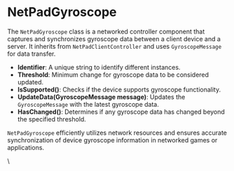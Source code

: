 # NetPadGyroscope

The `NetPadGyroscope` class is a networked controller component that captures and synchronizes gyroscope data between a client device and a server. It inherits from `NetPadClientController` and uses `GyroscopeMessage` for data transfer.



* **Identifier**: A unique string to identify different instances.
* **Threshold**: Minimum change for gyroscope data to be considered updated.
* **IsSupported()**: Checks if the device supports gyroscope functionality.
* **UpdateData(GyroscopeMessage message)**: Updates the `GyroscopeMessage` with the latest gyroscope data.
* **HasChanged()**: Determines if any gyroscope data has changed beyond the specified threshold.

`NetPadGyroscope` efficiently utilizes network resources and ensures accurate synchronization of device gyroscope information in networked games or applications.

\

